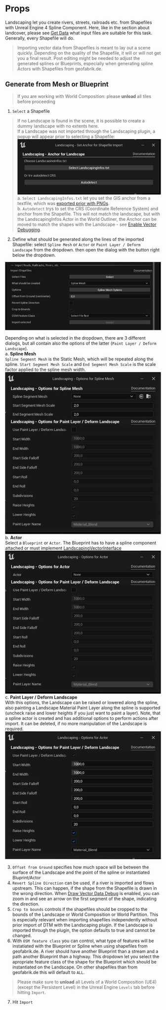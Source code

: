 # Props

Landscaping let you create rivers, streets, railroads etc. from Shapefiles with Unreal Engine 4 Spline Component. Here, like in the section about landcover, please see [Get Data](get-data.md?id=vector-data) what input files are suitable for this task. Generally, every Shapefile will do.

> Importing vector data from Shapefiles is meant to lay out a scene quickly. Depending on the quality of the Shapefile, it will or will not get you a final result. Post editing might be needed to adjust the generated splines or Blueprints, especially when generating spline Actors with Shapefiles from geofabrik.de.

## Generate from Mesh or Blueprint

> If you are working with World Composition: please __unload__ all tiles before proceeding  

1) `Select` a Shapefile  

> If no Landscape is found in the scene, it is possible to create a dummy landscape with no extents here.  
> If a Landscape was not imported through the Landscaping plugin, a popup will appear prior to selecting a Shapefile:  
![Shapefile Anchor](_media/ue4_landscaping_anchor.jpg)  
> a. `Select LandscapingInfos.txt` let you set the GIS anchor from a textfile, which was [exported prior with PNGs](heights.md?ìd=only-convert-to-pngs).  
> b. `Autodetect` trys to set the CRS (Coordinate Reference System) and anchor from the Shapefile. This will not match the landscape, but with the LandscapingInfos Actor in the World Outliner, the Anchor can be moved to match the shapes with the Landscape - see [Enable Vector Debugging](gis-expert.md?id=draw-vector-data-debug).  

2) Define what should be generated along the lines of the imported Shapefile: select `Spline Mesh` or `Actor` or `Paint Layer / Deform Landscape` from the dropdown. then open the dialog with the button right below the dropdown.  

![Landscaping Props](_media/ue4_landscaping_shapefile_import.jpg)  

Depending on what is selected in the dropdown, there are 3 different dialogs, but all contain also the options of the latter (`Paint Layer / Deform Landscape`).  
    a. __Spline Mesh__  
    `Spline Segment Mesh` is the Static Mesh, which will be repeated along the spline.
    `Start Segment Mesh Scale` and `End Segment Mesh Scale` is the scale factor applied to the spline mesh width.  
    ![Landscaping Splinemesh Options](_media/ue_landscaping_splinemesh_options.jpg)  
    b. __Actor__  
    Select a `Blueprint` or `Actor`. The Blueprint has to have a spline component attached or must implement [LandscapingVectorInterface](landscapingvectorinterface.md)  
    ![Landscaping Actor Options](_media/ue_landscaping_actor_options.jpg)  
    c. __Paint Layer / Deform Landscape__  
    With this options, the Landscape can be raised or lowered along the spline, also painting a Landscape Material Paint Layer along the spline is supported (uncheck raise and lower heights if you just want to paint a layer). Note, that a spline actor is created and has additional options to perform actions after import. It can be deleted, if no more manipulation of the Landscape is required.
    ![Landscaping Paint Layer Options](_media/ue_landscaping_paintlayer_options.jpg)  


3) `Offset from Ground` specifies how much space will be between the surface of the Landscape and the point of the spline or instantiated Bluprint/Actor
4) `Revert Spline Direction` can be used, if a river is imported and flows upstream. This can happen, if the shape from the Shapefile is drawn in the wrong direction. When [Draw Vector Data Debug](gis-expert.md?id=draw-vector-data-debug) is enabled, you can zoom in and see an arrow on the first segment of the shape, indicating the direction.
5) `Crop to bounds` controls if the shapefiles should be cropped to the bounds of the Landscape or World Composition or World Partition. This is especially relevant when importing shapefiles independently without prior import of DTM with the Landscaping plugin. If the Landscape is imported through the plugin, the option defaults to true and cannot be changed.
6) With `OSM feature class` you can control, what type of features will be instatiated with the Blueprint or Spline when using shapefiles from geofabrik.de. A river should have another Blueprint than a stream and a path another Blueprint than a highway. This dropdown let you select the apropriate feature class of the shape for the Blueprint which should be instantiated on the Landscape. On other shapefiles than from geofabrik.de this will default to `ALL`.

> Please make sure to __unload__ all Levels of a World Composition (UE4) (except the Persistent Level) in the Unreal Engine `Levels` tab before hitting `Import`.  

7) Hit `Import`
